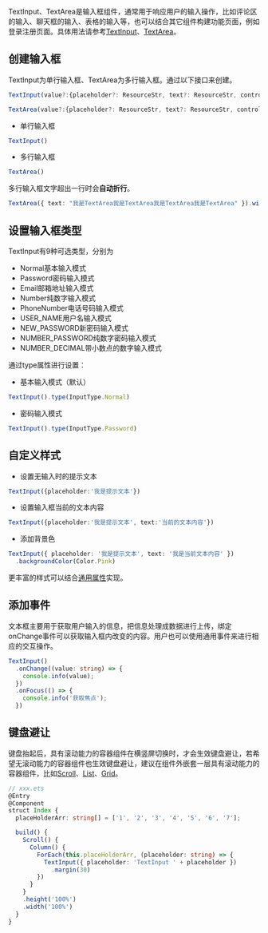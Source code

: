 
```toc
```

TextInput、TextArea是输入框组件，通常用于响应用户的输入操作，比如评论区的输入、聊天框的输入、表格的输入等，也可以结合其它组件构建功能页面，例如登录注册页面。具体用法请参考[TextInput](https://developer.huawei.com/consumer/cn/doc/harmonyos-references-V5/ts-basic-components-textinput-V5)、[TextArea](https://developer.huawei.com/consumer/cn/doc/harmonyos-references-V5/ts-basic-components-textarea-V5)。

## 创建输入框

TextInput为单行输入框、TextArea为多行输入框。通过以下接口来创建。

```ts
TextInput(value?:{placeholder?: ResourceStr, text?: ResourceStr, controller?: TextInputController})

TextArea(value?:{placeholder?: ResourceStr, text?: ResourceStr, controller?: TextAreaController})
```

- 单行输入框

```ts
TextInput()
```

- 多行输入框

```ts
TextArea()
```

多行输入框文字超出一行时会**自动折行**。

```ts
TextArea({ text: "我是TextArea我是TextArea我是TextArea我是TextArea" }).width(300)
```


## 设置输入框类型

TextInput有9种可选类型，分别为
- Normal基本输入模式
- Password密码输入模式
- Email邮箱地址输入模式
- Number纯数字输入模式
- PhoneNumber电话号码输入模式
- USER_NAME用户名输入模式
- NEW_PASSWORD新密码输入模式
- NUMBER_PASSWORD纯数字密码输入模式
- NUMBER_DECIMAL带小数点的数字输入模式

通过type属性进行设置：

- 基本输入模式（默认）
```ts
TextInput().type(InputType.Normal)
```

- 密码输入模式

```ts
TextInput().type(InputType.Password)
```


## 自定义样式

- 设置无输入时的提示文本

```ts
TextInput({placeholder:'我是提示文本'})
```


- 设置输入框当前的文本内容

```ts
TextInput({placeholder:'我是提示文本', text:'当前的文本内容'})
```


- 添加背景色

```ts
TextInput({ placeholder: '我是提示文本', text: '我是当前文本内容' })
  .backgroundColor(Color.Pink)
```

更丰富的样式可以结合[通用属性](https://developer.huawei.com/consumer/cn/doc/harmonyos-references-V5/ts-universal-attributes-size-V5)实现。


## 添加事件

文本框主要用于获取用户输入的信息，把信息处理成数据进行上传，绑定onChange事件可以获取输入框内改变的内容。用户也可以使用通用事件来进行相应的交互操作。

```ts
TextInput()
  .onChange((value: string) => {
    console.info(value);
  })
  .onFocus(() => {
    console.info('获取焦点');
  })
```


## 键盘避让

键盘抬起后，具有滚动能力的容器组件在横竖屏切换时，才会生效键盘避让，若希望无滚动能力的容器组件也生效键盘避让，建议在组件外嵌套一层具有滚动能力的容器组件，比如[Scroll](https://developer.huawei.com/consumer/cn/doc/harmonyos-references-V5/ts-container-scroll-V5)、[List](https://developer.huawei.com/consumer/cn/doc/harmonyos-references-V5/ts-container-list-V5)、[Grid](https://developer.huawei.com/consumer/cn/doc/harmonyos-references-V5/ts-container-grid-V5)。

```ts
// xxx.ets
@Entry
@Component
struct Index {
  placeHolderArr: string[] = ['1', '2', '3', '4', '5', '6', '7'];

  build() {
    Scroll() {
      Column() {
        ForEach(this.placeHolderArr, (placeholder: string) => {
          TextInput({ placeholder: 'TextInput ' + placeholder })
            .margin(30)
        })
      }
    }
    .height('100%')
    .width('100%')
  }
}
```









